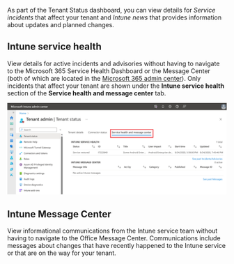 As part of the Tenant Status dashboard, you can view details for *Service incidents* that affect your tenant and *Intune news* that provides information about updates and planned changes.

## Intune service health

View details for active incidents and advisories without having to navigate to the Microsoft 365 Service Health Dashboard or the Message Center (both of which are located in the [Microsoft 365 admin center](/microsoft-365/admin/admin-overview/about-the-admin-center?azure-portal=true)). Only incidents that affect your tenant are shown under the **Intune service health** section of the **Service health and message center** tab.  

[ ![Screenshot of Intune Service health and message center in Microsoft Intune.](../media/intro-to-endpoint-manager-28.png) ](../media/intro-to-endpoint-manager-28.png#lightbox)

## Intune Message Center

View informational communications from the Intune service team without having to navigate to the Office Message Center. Communications include messages about changes that have recently happened to the Intune service or that are on the way for your tenant.
